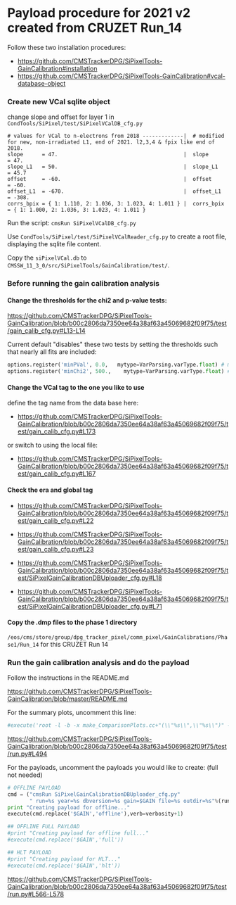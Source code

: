 # Payload procedure for 2021 v2 created from CRUZET Run_14

Follow these two installation procedures:

* https://github.com/CMSTrackerDPG/SiPixelTools-GainCalibration#installation
* https://github.com/CMSTrackerDPG/SiPixelTools-GainCalibration#vcal-database-object

### Create new VCal sqlite object
change slope and offset for layer 1 in `CondTools/SiPixel/test/SiPixelVCalDB_cfg.py`
```
# values for VCal to n-electrons from 2018 -------------|  # modified for new, non-irradiated L1, end of 2021. l2,3,4 & fpix like end of 2018.            
slope      = 47.                                        |  slope      = 47.
slope_L1   = 50.                                        |  slope_L1   = 45.7                                                                              
offset     = -60.                                       |  offset     = -60.
offset_L1  = -670.                                      |  offset_L1  = -308.                                                                             
corrs_bpix = { 1: 1.110, 2: 1.036, 3: 1.023, 4: 1.011 } |  corrs_bpix = { 1: 1.000, 2: 1.036, 3: 1.023, 4: 1.011 } 
```

Run the script: `cmsRun SiPixelVCalDB_cfg.py`

Use `CondTools/SiPixel/test/SiPixelVCalReader_cfg.py` to create a root file, displaying the sqlite file content.

Copy the `siPixelVCal.db` to `CMSSW_11_3_0/src/SiPixelTools/GainCalibration/test/`.

### Before running the gain calibration analysis
#### Change the thresholds for the chi2 and p-value tests:
https://github.com/CMSTrackerDPG/SiPixelTools-GainCalibration/blob/b00c2806da7350ee64a38af63a45069682f09f75/test/gain_calib_cfg.py#L13-L14

Current default "disables" these two tests by setting the thresholds such that nearly all fits are included:
```python
options.register('minPVal', 0.0,   mytype=VarParsing.varType.float) # minChi2Prob, 0.0 to switch off
options.register('minChi2', 500.,    mytype=VarParsing.varType.float) # minChi2
```

#### Change the VCal tag to the one you like to use
define the tag name from the data base here:

* https://github.com/CMSTrackerDPG/SiPixelTools-GainCalibration/blob/b00c2806da7350ee64a38af63a45069682f09f75/test/gain_calib_cfg.py#L173

or switch to using the local file:

* https://github.com/CMSTrackerDPG/SiPixelTools-GainCalibration/blob/b00c2806da7350ee64a38af63a45069682f09f75/test/gain_calib_cfg.py#L167

#### Check the era and global tag
* https://github.com/CMSTrackerDPG/SiPixelTools-GainCalibration/blob/b00c2806da7350ee64a38af63a45069682f09f75/test/gain_calib_cfg.py#L22

* https://github.com/CMSTrackerDPG/SiPixelTools-GainCalibration/blob/b00c2806da7350ee64a38af63a45069682f09f75/test/gain_calib_cfg.py#L23

* https://github.com/CMSTrackerDPG/SiPixelTools-GainCalibration/blob/b00c2806da7350ee64a38af63a45069682f09f75/test/SiPixelGainCalibrationDBUploader_cfg.py#L18

* https://github.com/CMSTrackerDPG/SiPixelTools-GainCalibration/blob/b00c2806da7350ee64a38af63a45069682f09f75/test/SiPixelGainCalibrationDBUploader_cfg.py#L71


#### Copy the .dmp files to the phase 1 directory
`/eos/cms/store/group/dpg_tracker_pixel/comm_pixel/GainCalibrations/Phase1/Run_14` for this CRUZET Run 14

### Run the gain calibration analysis and do the payload
Follow the instructions in the README.md

https://github.com/CMSTrackerDPG/SiPixelTools-GainCalibration/blob/master/README.md

For the summary plots, uncomment this line:
```python
#execute('root -l -b -x make_ComparisonPlots.cc+"(\\"%s\\",\\"%s\\")" -q'%(gainfile,run),verb=verbosity+1)
```
https://github.com/CMSTrackerDPG/SiPixelTools-GainCalibration/blob/b00c2806da7350ee64a38af63a45069682f09f75/test/run.py#L494


For the payloads, uncomment the payloads you would like to create: (full not needed)
```python
# OFFLINE PAYLOAD
cmd = ("cmsRun SiPixelGainCalibrationDBUploader_cfg.py"
       " run=%s year=%s dbversion=%s gain=$GAIN file=%s outdir=%s"%(run,year,dbversion,gainfile,paydir))
print "Creating payload for offline..."
execute(cmd.replace('$GAIN','offline'),verb=verbosity+1)

## OFFLINE FULL PAYLOAD
#print "Creating payload for offline full..."
#execute(cmd.replace('$GAIN','full'))

## HLT PAYLOAD
#print "Creating payload for HLT..."
#execute(cmd.replace('$GAIN','hlt'))
```
https://github.com/CMSTrackerDPG/SiPixelTools-GainCalibration/blob/b00c2806da7350ee64a38af63a45069682f09f75/test/run.py#L566-L578